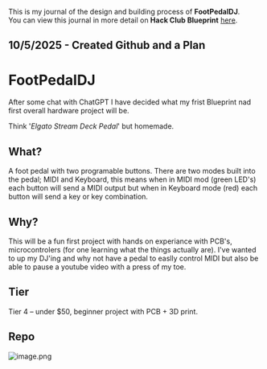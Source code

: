 <!--
  ===================    !!READ THIS NOTICE!!   ====================
  DO NOT edit this file manually. Your changes WILL BE OVERWRITTEN!
  This journal is auto generated and updated by Hack Club Blueprint.
  To edit this file, please edit your journal entries on Blueprint.
  ==================================================================
-->

This is my journal of the design and building process of **FootPedalDJ**.  
You can view this journal in more detail on **Hack Club Blueprint** [here](https://blueprint.hackclub.com/projects/161).


## 10/5/2025 - Created Github and a Plan  

# FootPedalDJ

After some chat with ChatGPT I have decided what my frist Blueprint nad first overall hardware project will be. 

Think '_Elgato Stream Deck Pedal_' but homemade.

## What?

A foot pedal with two programable buttons. There are two modes built into the pedal; MIDI and Keyboard, this means when in MIDI mod (green LED's) each button will send a MIDI output but when in Keyboard mode (red) each button will send a key or key combination.

## Why?

This will be a fun first project with hands on experiance with PCB's, microcontrolers (for one learning what the things actually are). I've wanted to up my DJ'ing and why not have a pedal to easlly control MIDI but also be able to pause a youtube video with a press of my toe.

## Tier

Tier 4 – under $50, beginner project with PCB + 3D print.

## Repo

![image.png](https://blueprint.hackclub.com/user-attachments/blobs/redirect/eyJfcmFpbHMiOnsiZGF0YSI6NTA4LCJwdXIiOiJibG9iX2lkIn19--53151a12975b20a8069ae606d0021eb703b61e3d/image.png)


  

